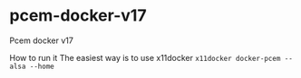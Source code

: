 # pcem-docker-v17
Pcem docker v17

How to run it
The easiest way is to use x11docker 
`x11docker docker-pcem --alsa --home`
